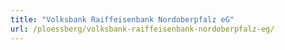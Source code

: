 ```yaml
---
title: "Volksbank Raiffeisenbank Nordoberpfalz eG"
url: /ploessberg/volksbank-raiffeisenbank-nordoberpfalz-eg/
---
```

